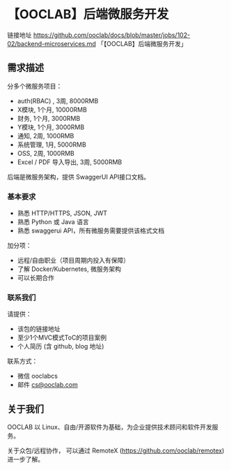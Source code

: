 # 【OOCLAB】后端微服务开发

链接地址 https://github.com/ooclab/docs/blob/master/jobs/102-02/backend-microservices.md 「【OOCLAB】后端微服务开发」

## 需求描述

分多个微服务项目：
- auth(RBAC) , 3周, 8000RMB
- X模块, 1个月, 10000RMB
- 财务, 1个月, 3000RMB
- Y模块, 1个月, 3000RMB
- 通知, 2周, 1000RMB
- 系统管理, 1月, 5000RMB
- OSS, 2周, 1000RMB
- Excel / PDF 导入导出, 3周, 5000RMB

后端是微服务架构，提供 SwaggerUI API接口文档。

### 基本要求

- 熟悉 HTTP/HTTPS, JSON, JWT
- 熟悉 Python 或 Java 语言
- 熟悉 swaggerui API，所有微服务需要提供该格式文档

加分项：
- 远程/自由职业（项目周期内投入有保障）
- 了解 Docker/Kubernetes, 微服务架构
- 可以长期合作

### 联系我们

请提供：
- 该包的链接地址
- 至少1个MVC模式ToC的项目案例
- 个人简历 (含 github, blog 地址)

联系方式：
- 微信 ooclabcs
- 邮件 cs@ooclab.com

## 关于我们

OOCLAB 以 Linux、自由/开源软件为基础，为企业提供技术顾问和软件开发服务。

关于众包/远程协作，
可以通过 RemoteX (https://github.com/ooclab/remotex) 进一步了解。

